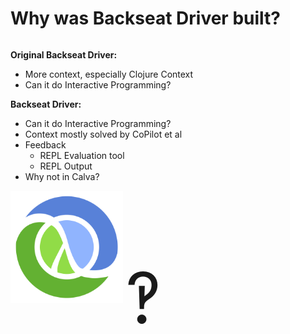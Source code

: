 <div class="slide">

# Why was Backseat Driver built?

<div class="gutters-10 row">
<div class="col-8 column">
<div>

**Original Backseat Driver:**
- More context, especially Clojure Context
- Can it do Interactive Programming?

**Backseat Driver:**
- Can it do Interactive Programming?
- Context mostly solved by CoPilot et al
- Feedback
  - REPL Evaluation tool
  - REPL Output
- Why not in Calva?
</div>
</div>
<div class="col-4 center">
  <img src="images/clj.png" alt="Clojure logo" style="max-width: 180px; margin-bottom: 32px;" />
  <span style="font-size: 7rem; line-height: 1;">‽</span>
</div>
</div>
